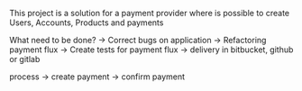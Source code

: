 This project is a solution for a payment provider where is possible to create 
Users, Accounts, Products and payments


What need to be done?
	-> Correct bugs on application
	-> Refactoring payment flux
	-> Create tests for payment flux
	-> delivery in bitbucket, github or gitlab
	


process ->
	create payment -> confirm payment


